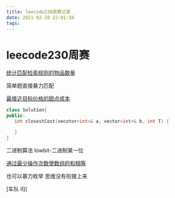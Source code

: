 ```yaml
---
title: leecode230周赛记录
date: 2021-02-28 22:01:58
tags:
---
```


# leecode230周赛

[统计匹配检索规则的物品数量](https://leetcode-cn.com/contest/weekly-contest-230/problems/count-items-matching-a-rule/)

简单题直接暴力匹配

[最接近目标价格的甜点成本](https://leetcode-cn.com/contest/weekly-contest-230/problems/closest-dessert-cost/)

 ```c++
class Solution{
public:
    int closestCost(vecotor<int>& a, vector<int>& b, int T) {

    }
}
 ```

二进制算法 lowbit-二进制某一位



[通过最少操作次数使数组的和相等](https://leetcode-cn.com/contest/weekly-contest-230/problems/equal-sum-arrays-with-minimum-number-of-operations/)

也可以暴力枚举 思维没有衔接上来



[车队 II](